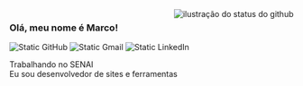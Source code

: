 <img align='right' src="https://github-readme-stats.vercel.app/api?username=Marc0Antonio&show_icons=true&title_color=3d615b&text_color=394736&icon_color=1c5052&bg_color=9a947c&cache_seconds=2300" alt="ilustração do status do github">

### Olá, meu nome é Marco!

<img src="https://img.shields.io/static/v1?label=Github&message=Marc0Antonio&color=5c735e&style=for-the-badge&logo=GitHub" alt="Static GitHub">
<img src="https://img.shields.io/static/v1?label=Gmail&message=Marc0Antonio&color=dd423e&style=for-the-badge&logo=Gmail" alt="Static Gmail">
<img src="https://img.shields.io/static/v1?label=LinkedIn&message=Marc0Antonio&color=1f5f61&style=for-the-badge&logo=" alt="Static LinkedIn">

<p>Trabalhando no SENAI <br/> Eu sou desenvolvedor de sites e ferramentas</p>

